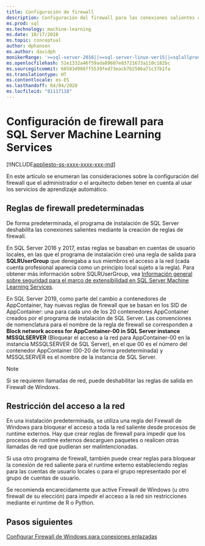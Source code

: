 ```yaml
---
title: Configuración de firewall
description: Configuración del firewall para las conexiones salientes desde SQL Server Machine Learning Services.
ms.prod: sql
ms.technology: machine-learning
ms.date: 10/17/2018
ms.topic: conceptual
author: dphansen
ms.author: davidph
monikerRange: '>=sql-server-2016||>=sql-server-linux-ver15||=sqlallproducts-allversions'
ms.openlocfilehash: 51e1332a46f59ada89607e03721673a110c182bc
ms.sourcegitcommit: 68583d986ff5539fed73eacb7b2586a71c37b1fa
ms.translationtype: HT
ms.contentlocale: es-ES
ms.lasthandoff: 04/04/2020
ms.locfileid: "81117118"
---
```

# <a name="firewall-configuration-for-sql-server-machine-learning-services"></a>Configuración de firewall para SQL Server Machine Learning Services
[!INCLUDE[appliesto-ss-xxxx-xxxx-xxx-md](../../includes/appliesto-ss-xxxx-xxxx-xxx-md.md)]

En este artículo se enumeran las consideraciones sobre la configuración del firewall que el administrador o el arquitecto deben tener en cuenta al usar los servicios de aprendizaje automático.

## <a name="default-firewall-rules"></a>Reglas de firewall predeterminadas

De forma predeterminada, el programa de instalación de SQL Server deshabilita las conexiones salientes mediante la creación de reglas de firewall.

En SQL Server 2016 y 2017, estas reglas se basaban en cuentas de usuario locales, en las que el programa de instalación creó una regla de salida para **SQLRUserGroup** que denegaba a sus miembros el acceso a la red (cada cuenta profesional aparecía como un principio local sujeto a la regla). Para obtener más información sobre SQLRUserGroup, vea [Información general sobre seguridad para el marco de extensibilidad en SQL Server Machine Learning Services](../../machine-learning/concepts/security.md#sqlrusergroup).

En SQL Server 2019, como parte del cambio a contenedores de AppContainer, hay nuevas reglas de firewall que se basan en los SID de AppContainer: una para cada uno de los 20 contenedores AppContainer creados por el programa de instalación de SQL Server. Las convenciones de nomenclatura para el nombre de la regla de firewall se corresponden a **Block network access for AppContainer-00 in SQL Server instance MSSQLSERVER** (Bloquear el acceso a la red para AppContainer-00 en la instancia MSSQLSERVER de SQL Server), en el que 00 es el número del contenedor AppContainer (00-20 de forma predeterminada) y MSSQLSERVER es el nombre de la instancia de SQL Server.

> [!Note]
> Si se requieren llamadas de red, puede deshabilitar las reglas de salida en Firewall de Windows.

## <a name="restrict-network-access"></a>Restricción del acceso a la red

En una instalación predeterminada, se utiliza una regla del Firewall de Windows para bloquear el acceso a toda la red saliente desde procesos de runtime externos. Hay que crear reglas de firewall para impedir que los procesos de runtime externos descarguen paquetes o realicen otras llamadas de red que pudieran ser malintencionadas.

Si usa otro programa de firewall, también puede crear reglas para bloquear la conexión de red saliente para el runtime externo estableciendo reglas para las cuentas de usuario locales o para el grupo representado por el grupo de cuentas de usuario.

Se recomienda encarecidamente que active Firewall de Windows (u otro firewall de su elección) para impedir el acceso a la red sin restricciones mediante el runtime de R o Python.

## <a name="next-steps"></a>Pasos siguientes

[Configurar Firewall de Windows para conexiones enlazadas](../../database-engine/configure-windows/configure-a-windows-firewall-for-database-engine-access.md)
